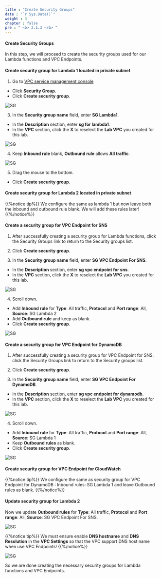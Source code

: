 ```yaml
---
title : "Create Security Groups"
date : "`r Sys.Date()`"
weight : 3
chapter : false
pre : " <b> 2.1.3 </b> "
---
```


#### Create Security Groups

In this step, we will proceed to create the security groups used for our Lambda functions and VPC Endpoints.

#### Create security group for Lambda 1 located in private subnet

1. Go to [VPC service management console](https://console.aws.amazon.com/vpc)
  + Click **Security Group**.
  + Click **Create security group**.

![SG](/images/2.prerequisite/019-createsg.png)

3. In the **Security group name** field, enter **SG Lambda1**.
  + In the **Description** section, enter **sg for lambda1**.
  + In the **VPC** section, click the **X** to reselect the **Lab VPC** you created for this lab.

![SG](/images/2.prerequisite/lambda-01.png)

4. Keep **Inbound rule** blank, **Outbound rule** allows **All traffic**.

![SG](/images/2.prerequisite/lambda-02.png)

5. Drag the mouse to the bottom.
  + Click **Create security group**.

#### Create security group for Lambda 2 located in private subnet

{{%notice tip%}}
We configure the same as lambda 1 but now leave both the inbound and outbound rule blank. We will add these rules later!
{{%/notice%}}

#### Create a security group for VPC Endpoint for SNS

1. After successfully creating a security group for Lambda functions, click the Security Groups link to return to the Security groups list.

2. Click **Create security group**.

3. In the **Security group name** field, enter **SG VPC Endpoint For SNS**.
  + In the **Description** section, enter **sg vpc endpoint for sns**.
  + In the **VPC** section, click the **X** to reselect the **Lab VPC** you created for this lab.

![SG](/images/2.prerequisite/SG-VPCE-SNS-01.png)

4. Scroll down.
  + Add **Inbound rule** for **Type**: All traffic, **Protocol** and **Port range**: All, **Source**: SG Lambda 2 
  + Add **Outbound rule** and keep as blank.
  + Click **Create security group**.

![SG](/images/2.prerequisite/SG-VPCE-SNS-02.png)


#### Create a security group for VPC Endpoint for DynamoDB

1. After successfully creating a security group for VPC Endpoint for SNS, click the Security Groups link to return to the Security groups list.

2. Click **Create security group**.

3. In the **Security group name** field, enter **SG VPC Endpoint For DynamoDB**.
  + In the **Description** section, enter **sg vpc endpoint for dynamodb**.
  + In the **VPC** section, click the **X** to reselect the **Lab VPC** you created for this lab.

![SG](/images/2.prerequisite/SG-VPCE-DynamoDB-01.png)

4. Scroll down.
  + Add **Inbound rule** for **Type**: All traffic, **Protocol** and **Port range**: All, **Source**: SG Lambda 1 
  + Keep **Outbound rules** as blank.
  + Click **Create security group**.

![SG](/images/2.prerequisite/SG-VPCE-DynamoDB-02.png)


#### Create security group for VPC Endpoint for CloudWatch

{{%notice tip%}}
We configure the same as security group for VPC Endpoint for DynamoDB : Inbound rules: SG Lambda 1 and leave Outbound rules as blank.
{{%/notice%}}

#### Update security group for Lambda 2

Now we update **Outbound rules** for **Type**: All traffic, **Protocol** and **Port range**: All, **Source**: SG VPC Endpoint For SNS.

![SG](/images/2.prerequisite/lambda-03.png)

{{%notice tip%}}
We must ensure enable **DNS hostname** and **DNS Resolution** in the **VPC Settings** so that the VPC support DNS host name when use VPC Endpoints!
{{%/notice%}}

![SG](/images/2.prerequisite/Edit-VPC.png)

So we are done creating the necessary security groups for Lambda functions and VPC Endpoints.

